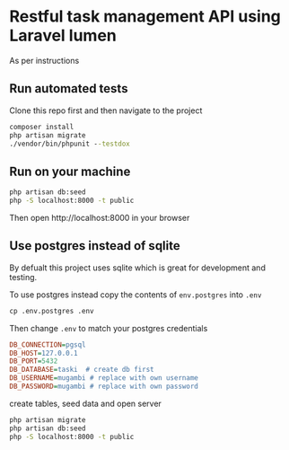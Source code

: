 # Restful task management API using Laravel lumen

As per instructions

## Run automated tests

Clone this repo first and then navigate to the project

```cmd
composer install
php artisan migrate
./vendor/bin/phpunit --testdox
```

## Run on your machine

```cmd
php artisan db:seed
php -S localhost:8000 -t public
```

Then open http://localhost:8000 in your browser

## Use postgres instead of sqlite

By defualt this project uses sqlite which is great for development and testing.

To use postgres instead copy the contents of `env.postgres` into `.env`

```cmd
cp .env.postgres .env
```

Then change `.env` to match your postgres credentials

```ini
DB_CONNECTION=pgsql
DB_HOST=127.0.0.1
DB_PORT=5432
DB_DATABASE=taski  # create db first
DB_USERNAME=mugambi # replace with own username
DB_PASSWORD=mugambi # replace with own password
```

create tables, seed data and open server

```cmd
php artisan migrate
php artisan db:seed
php -S localhost:8000 -t public
```
